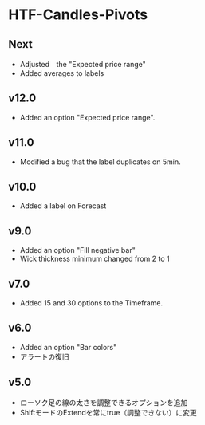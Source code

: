 # HTF-Candles-Pivots
## Next
- Adjusted　the "Expected price range"
- Added averages to labels

## v12.0
- Added an option "Expected price range".

## v11.0
- Modified a bug that the label duplicates on 5min.

## v10.0
- Added a label on Forecast

## v9.0
- Added an option "Fill negative bar"
- Wick thickness minimum changed from 2 to 1

## v7.0
- Added 15 and 30 options to the Timeframe.

## v6.0
- Added an option "Bar colors"
- アラートの復旧

## v5.0
- ローソク足の線の太さを調整できるオプションを追加
- ShiftモードのExtendを常にtrue（調整できない）に変更
